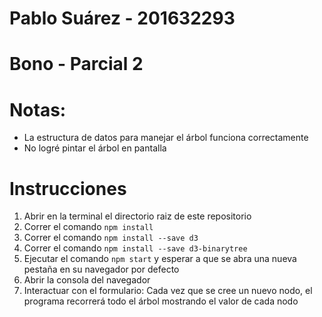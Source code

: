 # Pablo Suárez - 201632293
# Bono - Parcial 2

# Notas:
<ul>
    <li>La estructura de datos para manejar el árbol funciona correctamente</li>
    <li>No logré pintar el árbol en pantalla</li>
</ul>

# Instrucciones
<ol>
    <li>Abrir en la terminal el directorio raiz de este repositorio</li>
    <li>Correr el comando <code>npm install</code></li>
    <li>Correr el comando <code>npm install --save d3</code></li>
    <li>Correr el comando <code>npm install --save d3-binarytree</code></li>
    <li>Ejecutar el comando <code>npm start</code> y esperar a que se abra una nueva pestaña en su navegador por defecto</li>
    <li>Abrir la consola del navegador</li>
    <li>Interactuar con el formulario: Cada vez que se cree un nuevo nodo, el programa recorrerá todo el árbol mostrando el valor de cada nodo</li>
</ol>

